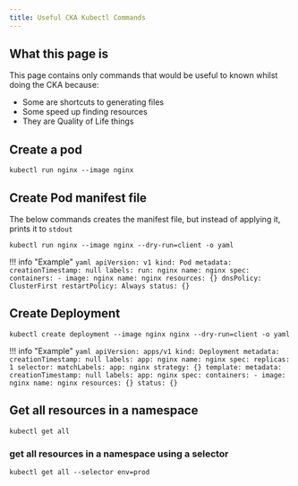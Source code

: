 ```yaml
---
title: Useful CKA Kubectl Commands
---
```


## What this page is

This page contains only commands that would be useful to known whilst doing the CKA because:

* Some are shortcuts to generating files
* Some speed up finding resources
* They are Quality of Life things

## Create a pod

```shell
kubectl run nginx --image nginx
```

## Create Pod manifest file

The below commands creates the manifest file, but instead of applying it, prints it to `stdout`

```shell
kubectl run nginx --image nginx --dry-run=client -o yaml
```

!!! info "Example"
    ```yaml
    apiVersion: v1
    kind: Pod
    metadata:
      creationTimestamp: null
      labels:
        run: nginx
      name: nginx
    spec:
      containers:
      - image: nginx
        name: nginx
        resources: {}
      dnsPolicy: ClusterFirst
      restartPolicy: Always
    status: {}
    ```

## Create Deployment

```shell
kubectl create deployment --image nginx nginx --dry-run=client -o yaml
```

!!! info "Example"
    ```yaml
    apiVersion: apps/v1
    kind: Deployment
    metadata:
      creationTimestamp: null
      labels:
        app: nginx
      name: nginx
    spec:
      replicas: 1
      selector:
        matchLabels:
          app: nginx
      strategy: {}
      template:
        metadata:
          creationTimestamp: null
          labels:
            app: nginx
        spec:
          containers:
          - image: nginx
            name: nginx
            resources: {}
    status: {}
    ```

## Get all resources in a namespace

```shell
kubectl get all
```

### get all resources in a namespace using a selector

```shell
kubectl get all --selector env=prod
```
